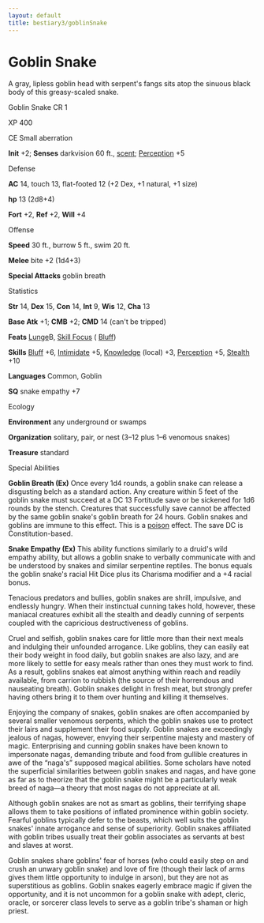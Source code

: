 ```yaml
---
layout: default
title: bestiary3/goblinSnake
---
```

# Goblin Snake

A gray, lipless goblin head with serpent's fangs sits atop the sinuous black body of this greasy-scaled snake.

Goblin Snake CR 1

XP 400

CE Small aberration

**Init** +2; **Senses** darkvision 60 ft., [scent](monster_dir/universalMonsterRules#_scent); [Perception](skills/perception#_perception) +5

Defense

**AC** 14, touch 13, flat-footed 12 (+2 Dex, +1 natural, +1 size)

**hp** 13 (2d8+4)

**Fort** +2, **Ref** +2, **Will** +4

Offense

**Speed** 30 ft., burrow 5 ft., swim 20 ft.

**Melee** bite +2 (1d4+3)

**Special Attacks** goblin breath

Statistics

**Str** 14, **Dex** 15, **Con** 14, **Int** 9, **Wis** 12, **Cha** 13

**Base Atk** +1; **CMB** +2; **CMD** 14 (can't be tripped)

**Feats** [Lunge](feats#_lunge)B, [Skill Focus](feats#_skill-focus) ( [Bluff](skill_dir/bluff#_bluff))

**Skills** [Bluff](skills/bluff#_bluff) +6, [Intimidate](skill_dir/intimidate#_intimidate) +5, [Knowledge](skills/knowledge#_knowledge) (local) +3, [Perception](skill_dir/perception#_perception) +5, [Stealth](skills/stealth#_stealth) +10

**Languages** Common, Goblin

**SQ** snake empathy +7

Ecology

**Environment** any underground or swamps

**Organization** solitary, pair, or nest (3–12 plus 1–6 venomous snakes)

**Treasure** standard

Special Abilities

**Goblin Breath (Ex)** Once every 1d4 rounds, a goblin snake can release a disgusting belch as a standard action. Any creature within 5 feet of the goblin snake must succeed at a DC 13 Fortitude save or be sickened for 1d6 rounds by the stench. Creatures that successfully save cannot be affected by the same goblin snake's goblin breath for 24 hours. Goblin snakes and goblins are immune to this effect. This is a [poison](monster_dir/universalMonsterRules#_poison-(ex-or-su)) effect. The save DC is Constitution-based.

**Snake Empathy (Ex)** This ability functions similarly to a druid's wild empathy ability, but allows a goblin snake to verbally communicate with and be understood by snakes and similar serpentine reptiles. The bonus equals the goblin snake's racial Hit Dice plus its Charisma modifier and a +4 racial bonus.

Tenacious predators and bullies, goblin snakes are shrill, impulsive, and endlessly hungry. When their instinctual cunning takes hold, however, these maniacal creatures exhibit all the stealth and deadly cunning of serpents coupled with the capricious destructiveness of goblins.

Cruel and selfish, goblin snakes care for little more than their next meals and indulging their unfounded arrogance. Like goblins, they can easily eat their body weight in food daily, but goblin snakes are also lazy, and are more likely to settle for easy meals rather than ones they must work to find. As a result, goblins snakes eat almost anything within reach and readily available, from carrion to rubbish (the source of their horrendous and nauseating breath). Goblin snakes delight in fresh meat, but strongly prefer having others bring it to them over hunting and killing it themselves.

Enjoying the company of snakes, goblin snakes are often accompanied by several smaller venomous serpents, which the goblin snakes use to protect their lairs and supplement their food supply. Goblin snakes are exceedingly jealous of nagas, however, envying their serpentine majesty and mastery of magic. Enterprising and cunning goblin snakes have been known to impersonate nagas, demanding tribute and food from gullible creatures in awe of the “naga's” supposed magical abilities. Some scholars have noted the superficial similarities between goblin snakes and nagas, and have gone as far as to theorize that the goblin snake might be a particularly weak breed of naga—a theory that most nagas do not appreciate at all.

Although goblin snakes are not as smart as goblins, their terrifying shape allows them to take positions of inflated prominence within goblin society. Fearful goblins typically defer to the beasts, which well suits the goblin snakes' innate arrogance and sense of superiority. Goblin snakes affiliated with goblin tribes usually treat their goblin associates as servants at best and slaves at worst.

Goblin snakes share goblins' fear of horses (who could easily step on and crush an unwary goblin snake) and love of fire (though their lack of arms gives them little opportunity to indulge in arson), but they are not as superstitious as goblins. Goblin snakes eagerly embrace magic if given the opportunity, and it is not uncommon for a goblin snake with adept, cleric, oracle, or sorcerer class levels to serve as a goblin tribe's shaman or high priest.

